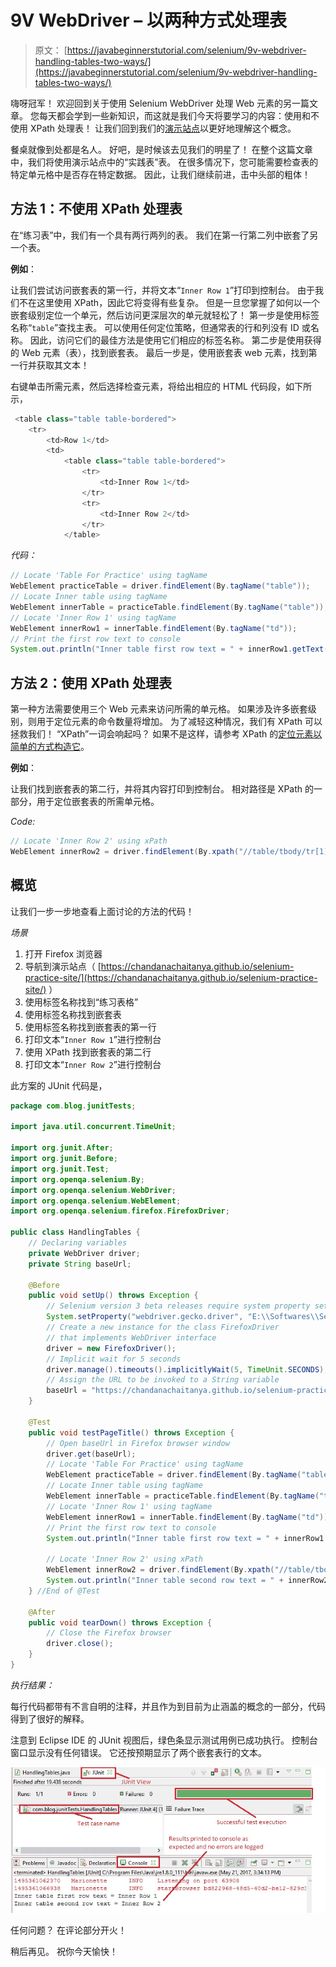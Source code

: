 # 9V WebDriver – 以两种方式处理表

> 原文： [https://javabeginnerstutorial.com/selenium/9v-webdriver-handling-tables-two-ways/](https://javabeginnerstutorial.com/selenium/9v-webdriver-handling-tables-two-ways/)

嗨呀冠军！ 欢迎回到关于使用 Selenium WebDriver 处理 Web 元素的另一篇文章。 您每天都会学到一些新知识，而这就是我们今天将要学习的内容：使用和不使用 XPath 处理表！ 让我们回到我们的[演示站点](https://chandanachaitanya.github.io/selenium-practice-site/)以更好地理解这个概念。

餐桌就像到处都是名人。 好吧，是时候该去见我们的明星了！ 在整个这篇文章中，我们将使用演示站点中的“实践表”表。 在很多情况下，您可能需要检查表的特定单元格中是否存在特定数据。 因此，让我们继续前进，击中头部的粗体！

## 方法 1：不使用 XPath 处理表

在“练习表”中，我们有一个具有两行两列的表。 我们在第一行第二列中嵌套了另一个表。

**例如**：

让我们尝试访问嵌套表的第一行，并将文本“`Inner Row 1`”打印到控制台。 由于我们不在这里使用 XPath，因此它将变得有些复杂。 但是一旦您掌握了如何以一个嵌套级别定位一个单元，然后访问更深层次的单元就轻松了！ 第一步是使用标签名称“`table`”查找主表。 可以使用任何定位策略，但通常表的行和列没有 ID 或名称。 因此，访问它们的最佳方法是使用它们相应的标签名称。 第二步是使用获得的 Web 元素（表），找到嵌套表。 最后一步是，使用嵌套表 web 元素，找到第一行并获取其文本！

右键单击所需元素，然后选择检查元素，将给出相应的 HTML 代码段，如下所示，

```java
 <table class="table table-bordered">         
	<tr>          
		<td>Row 1</td>           
		<td>                 
			<table class="table table-bordered">                    
				<tr>
					<td>Inner Row 1</td>
				</tr>
                <tr>
					<td>Inner Row 2</td>
				</tr>                 
			</table> 
```

*代码：*

```java
// Locate 'Table For Practice' using tagName
WebElement practiceTable = driver.findElement(By.tagName("table"));
// Locate Inner table using tagName
WebElement innerTable = practiceTable.findElement(By.tagName("table"));
// Locate 'Inner Row 1' using tagName
WebElement innerRow1 = innerTable.findElement(By.tagName("td"));
// Print the first row text to console
System.out.println("Inner table first row text = " + innerRow1.getText());
```

## 方法 2：使用 XPath 处理表

第一种方法需要使用三个 Web 元素来访问所需的单元格。 如果涉及许多嵌套级别，则用于定位元素的命令数量将增加。 为了减轻这种情况，我们有 XPath 可以拯救我们！ “XPath”一词会响起吗？ 如果不是这样，请参考 XPath 的[定位元素以简单的方式构造它](https://javabeginnerstutorial.com/selenium/9n-webdriver-locating-elements-4a/)。

**例如**：

让我们找到嵌套表的第二行，并将其内容打印到控制台。 相对路径是 XPath 的一部分，用于定位嵌套表的所需单元格。

*Code:*

```java
// Locate 'Inner Row 2' using xPath
WebElement innerRow2 = driver.findElement(By.xpath("//table/tbody/tr[1]/td[2]/table/tbody/tr[2]/td[1]"));
```

## 概览

让我们一步一步地查看上面讨论的方法的代码！

*场景*

1.  打开 Firefox 浏览器
2.  导航到演示站点（ [https://chandanachaitanya.github.io/selenium-practice-site/](https://chandanachaitanya.github.io/selenium-practice-site/) ）
3.  使用标签名称找到“练习表格”
4.  使用标签名称找到嵌套表
5.  使用标签名称找到嵌套表的第一行
6.  打印文本“`Inner Row 1`”进行控制台
7.  使用 XPath 找到嵌套表的第二行
8.  打印文本“`Inner Row 2`”进行控制台

此方案的 JUnit 代码是，

```java
package com.blog.junitTests;

import java.util.concurrent.TimeUnit;

import org.junit.After;
import org.junit.Before;
import org.junit.Test;
import org.openqa.selenium.By;
import org.openqa.selenium.WebDriver;
import org.openqa.selenium.WebElement;
import org.openqa.selenium.firefox.FirefoxDriver;

public class HandlingTables {
	// Declaring variables
	private WebDriver driver;
	private String baseUrl;

	@Before
	public void setUp() throws Exception {
		// Selenium version 3 beta releases require system property set up
		System.setProperty("webdriver.gecko.driver", "E:\\Softwares\\Selenium\\geckodriver-v0.10.0-win64\\geckodriver.exe");
		// Create a new instance for the class FirefoxDriver
		// that implements WebDriver interface
		driver = new FirefoxDriver();
		// Implicit wait for 5 seconds
		driver.manage().timeouts().implicitlyWait(5, TimeUnit.SECONDS);
		// Assign the URL to be invoked to a String variable
		baseUrl = "https://chandanachaitanya.github.io/selenium-practice-site/";
	}

	@Test
	public void testPageTitle() throws Exception {
		// Open baseUrl in Firefox browser window
		driver.get(baseUrl);
		// Locate 'Table For Practice' using tagName
		WebElement practiceTable = driver.findElement(By.tagName("table"));
		// Locate Inner table using tagName
		WebElement innerTable = practiceTable.findElement(By.tagName("table"));
		// Locate 'Inner Row 1' using tagName
		WebElement innerRow1 = innerTable.findElement(By.tagName("td"));
		// Print the first row text to console
		System.out.println("Inner table first row text = " + innerRow1.getText());

		// Locate 'Inner Row 2' using xPath
		WebElement innerRow2 = driver.findElement(By.xpath("//table/tbody/tr[1]/td[2]/table/tbody/tr[2]/td[1]"));
		System.out.println("Inner table second row text = " + innerRow2.getText());
	} //End of @Test

	@After
	public void tearDown() throws Exception {
		// Close the Firefox browser
		driver.close();
	}
}
```

*执行结果：*

每行代码都带有不言自明的注释，并且作为到目前为止涵盖的概念的一部分，代码得到了很好的解释。

注意到 Eclipse IDE 的 JUnit 视图后，绿色条显示测试用例已成功执行。 控制台窗口显示没有任何错误。 它还按预期显示了两个嵌套表行的文本。

![Handling tables eclipse output](img/550c64f7ac9901b92446c71830a0834f.png)

任何问题？ 在评论部分开火！

稍后再见。 祝你今天愉快！

